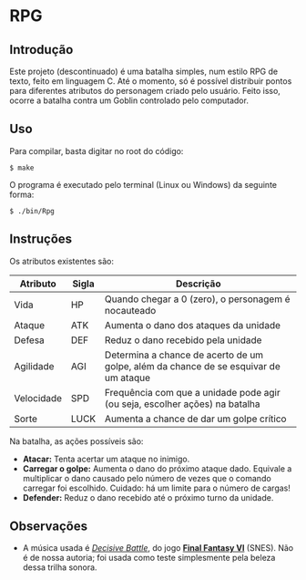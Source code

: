 RPG
===


Introdução
----------

Este projeto (descontinuado) é uma batalha simples, num estilo RPG de texto, feito em linguagem C.
Até o momento, só é possível distribuir pontos para diferentes atributos do personagem criado pelo usuário. Feito isso, ocorre a batalha contra um Goblin controlado pelo computador.


Uso
---

Para compilar, basta digitar no root do código:

    $ make

O programa é executado pelo terminal (Linux ou Windows) da seguinte forma:

    $ ./bin/Rpg


Instruções
----------

Os atributos existentes são:

| Atributo   | Sigla | Descrição                                                                            |
| ---------- | ----- | ------------------------------------------------------------------------------------ |
| Vida       | HP    | Quando chegar a 0 (zero), o personagem é nocauteado                                  |
| Ataque     | ATK   | Aumenta o dano dos ataques da unidade                                                |
| Defesa     | DEF   | Reduz o dano recebido pela unidade                                                   |
| Agilidade  | AGI   | Determina a chance de acerto de um golpe, além da chance de se esquivar de um ataque |
| Velocidade | SPD   | Frequência com que a unidade pode agir (ou seja, escolher ações) na batalha          |
| Sorte      | LUCK  | Aumenta a chance de dar um golpe crítico                                             |

Na batalha, as ações possíveis são:

- **Atacar:** Tenta acertar um ataque no inimigo.
- **Carregar o golpe:** Aumenta o dano do próximo ataque dado. Equivale a multiplicar o dano causado pelo número de vezes que o comando carregar foi escolhido. Cuidado: há um limite para o número de cargas!
- **Defender:** Reduz o dano recebido até o próximo turno da unidade.


Observações
----------

  - A música usada é [*Decisive Battle*](http://finalfantasy.wikia.com/wiki/The_Decisive_Battle_%28Final_Fantasy_VI%29 "Mais sobre a música"), do jogo [**Final Fantasy VI**](http://finalfantasy.wikia.com/wiki/Final_Fantasy_VI "Mais sobre Final Fantasy VI") (SNES). Não é de nossa autoria; foi usada como teste simplesmente pela beleza dessa trilha sonora.
